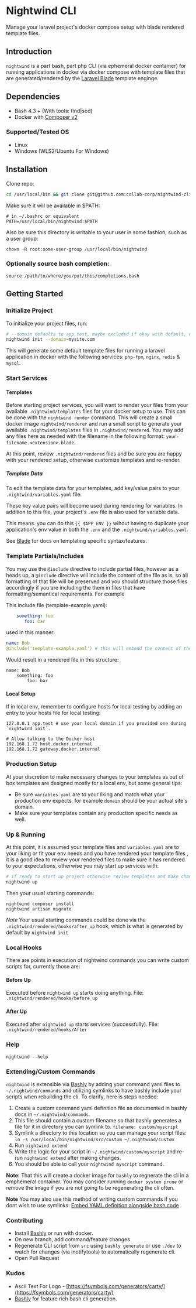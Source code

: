 # Nightwind  CLI

Manage your laravel project's docker compose setup with blade rendered template files.
## Introduction

`nightwind` is a part bash, part php CLI (via ephemeral docker container) for running applications in docker via docker compose with template files
that are generated/rendered by the [Laravel Blade](https://laravel.com/docs/9.x/blade) template enginge.

## Dependencies

- Bash 4.3 + (With tools: find|sed)
- Docker with [Composer v2](https://docs.docker.com/compose/cli-command/)

### Supported/Tested OS

- Linux
- Windows (WLS2/Ubuntu For Windows)

## Installation

Clone repo:

```bash
cd /usr/local/bin && git clone git@github.com:collab-corp/nightwind-cli.git

```

Make sure it will be available in $PATH:

```
# in ~/.bashrc or equivalent
PATH=/usr/local/bin/nightwind:$PATH
```

Also be sure this directory is writable to your user in some fashion, such as a user group:

`chown -R root:some-user-group /usr/local/bin/nightwind` 

### Optionally source bash completion:

`source /path/to/where/you/put/this/completions.bash` 

## Getting Started
### Initialize Project

To initialize your project files, run:

```bash
# --domain defaults to app.test, maybe excluded if okay with default, otherwise change according to your current env's domain.
nightwind init --domain=mysite.com
``` 

This will generate some default template files for running a laravel application in docker with the following services: `php-fpm`, `nginx`, `redis` & `mysql`.
### Start Services

#### Templates

Before starting project services, you will want to render your files from your available `.nightwind/templates` files for your docker setup to use. This can be done
with the `nightwind render` command. This will create a small docker image `nightwind/renderer` and run a small script to generate your available
`.nightwind/templates` files in `.nightwind/rendered`. You may add any files here as needed with the filename in the following format: `your-filename.<extension>.blade`.

At this point, review `.nightwind/rendered` files and be sure you are happy with your rendered setup, otherwise customize templates and re-render.

##### Template Data 
To edit the template data for your templates, add key/value pairs to your `.nightwind/variables.yaml` file.

These key value pairs will become used during rendering for variables. In addition to this file, your project's `.env` file is also used for variable data.

This means. you can do this `{{ $APP_ENV }}` wihout having to duplicate your application's env value in both the `.env` and the `.nightwind/variables.yaml`. 

See [Blade](https://laravel.com/docs/9.x/blade) for docs on templating specific syntax/features.


### Template Partials/Includes

You may use the `@include` directive to include partial files, however as a heads up, a `@include` directive will include the content of the file as is,
so all formatting of that file will be preserved and you should structure those files accordingly if you are including the them in files
that have formatting/semantical requirements. For example

This include file (template-example.yaml):
```yaml
    something: foo
       foo: bar
```
used in this manner:
```yaml
name: Bob
@include('template-example.yaml') # this will embedd the content of the file as is so if you have tabs and specific formatting, it will be preserved
```

Would result in a rendered file in this structure:

```
name: Bob
    something: foo
        foo: bar

```


#### Local Setup
If in local env, remember to configure hosts for local testing by adding an entry to your hosts file for local testing:

```
127.0.0.1 app.test # use your local domain if you provided one during `nightwind init`.

# Allow talking to the Docker host
192.168.1.72 host.docker.internal
192.168.1.72 gateway.docker.internal
```

### Production Setup
At your discretion to make necessary changes to your templates as out of box templates are designed mostly for a local env, but some general tips:

- Be sure `variables.yaml` are to your liking and match what your production env expects, for example `domain` should be your actual site's domain. 
- Make sure your templates contain any production specific needs as well.

### Up & Running

At this point, it is assumed your template files and `variables.yaml` are to your liking or fit your env needs and you have rendered your template files
, it is a good idea to review your rendered files to make sure it has rendered to your expectations, otherwise you may start up services with: 
```bash
# if ready to start up project otherwise review templates and make changes as needed before running:
nightwind up
```

Then your usual starting commands:

```
nightwind composer install
nightwind artisan migrate

```

*Note* Your usual starting commands could be done via the `.nightwind/rendered/hooks/after_up` hook, which is what is generated by default by `nightwind init` 
### Local Hooks

There are points in execution of nightwind commands you can write custom scripts for, currently those are:

#### Before Up

Executed before `nightwind up` starts doing anything. File: `.nightwind/rendered/hooks/before_up`

#### After Up

Executed after `nightwind up` starts services (successfully). File: `.nightwind/rendered/hooks/After`

### Help

`nightwind --help`

### Extending/Custom Commands
`nightwind` is extensible via  [Bashly](https://bashly.dannyb.co/configuration/command/)  by adding your command yaml files to `~/.nightwind/commands` and 
utilizing symlinks  to have bashly include your scripts when rebuilding the cli. To clarify, here is steps needed:

1. Create a custom command yaml definition file as documented in bashly docs in `~/.nightwind/commands`.
2. This file should contain a custom filename so that bashly generates a file for it in directory you can symlink to. `filename: custom/myscript`
3. Symlink a directory to this location so you can manage your script files: `ln -s /usr/local/bin/nightwind/src/custom ~/.nightwind/custom`
4. Run `nightwind extend`
5. Write the logic for your script in `~/.nightwind/custom/myscript` and re-run `nightwind extend` after making changes.
6. You should be able to call your `nightwind myscript` command.

**Note:** That this will create a docker image for `bashly` to regnerate the cli in a emphemeral container. You may consider running `docker system prune` 
or remove the image if you are not going to be regenerating the cli often. 


**Note** You may also use this method of writing custom commands if you dont wish to use symlinks: [Embed YAML definition alongside bash code](https://bashly.dannyb.co/advanced/split-config/#download-command-sh)

### Contributing

* Install [Bashly](https://bashly.dannyb.co/installation/) or run with docker. 
* On new branch, add command/feature changes
* Regenerate CLI script from `src` using `bashly generate` or use `./dev` to watch for changes (via inotifytools) to automatically regenerate cli.
* Open Pull Request


### Kudos

- Ascii Text For Logo - [https://fsymbols.com/generators/carty/](https://fsymbols.com/generators/carty/)
- [Bashly](https://bashly.dannyb.co/installation/) for feature rich bash cli generation.

